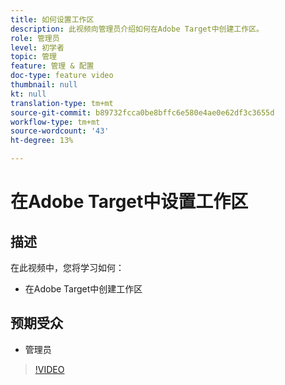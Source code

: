 ```yaml
---
title: 如何设置工作区
description: 此视频向管理员介绍如何在Adobe Target中创建工作区。
role: 管理员
level: 初学者
topic: 管理
feature: 管理 & 配置
doc-type: feature video
thumbnail: null
kt: null
translation-type: tm+mt
source-git-commit: b89732fcca0be8bffc6e580e4ae0e62df3c3655d
workflow-type: tm+mt
source-wordcount: '43'
ht-degree: 13%

---
```



# 在Adobe Target中设置工作区

## 描述

在此视频中，您将学习如何：

* 在Adobe Target中创建工作区

## 预期受众

* 管理员

>[!VIDEO](https://video.tv.adobe.com/v/19463/?quality=12)